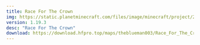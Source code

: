```yaml
---
title: Race For The Crown
img: https://static.planetminecraft.com/files/image/minecraft/project/2022/512/15653109-rftc-thumbnail_xl.webp
version: 1.19.3
desc: "Race For The Crown"
download: https://download.hfpro.top/maps/theblueman003/Race_For_The_Crown.zip
---
```

